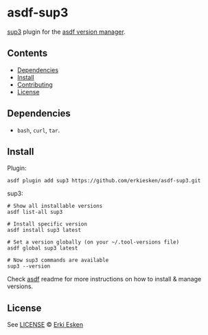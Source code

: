
# asdf-sup3

[sup3](https://github.com/lsr0/sup3) plugin for the [asdf version manager](https://asdf-vm.com).

## Contents

- [Dependencies](#dependencies)
- [Install](#install)
- [Contributing](#contributing)
- [License](#license)

## Dependencies

- `bash`, `curl`, `tar`.

## Install

Plugin:

```shell
asdf plugin add sup3 https://github.com/erkiesken/asdf-sup3.git
```

sup3:

```shell
# Show all installable versions
asdf list-all sup3

# Install specific version
asdf install sup3 latest

# Set a version globally (on your ~/.tool-versions file)
asdf global sup3 latest

# Now sup3 commands are available
sup3 --version
```

Check [asdf](https://github.com/asdf-vm/asdf) readme for more instructions on how to install & manage versions.

## License

See [LICENSE](LICENSE) © [Erki Esken](https://github.com/erkiesken/)
